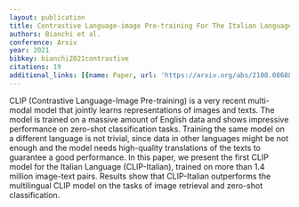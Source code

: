```yaml
---
layout: publication
title: Contrastive Language-image Pre-training For The Italian Language
authors: Bianchi et al.
conference: Arxiv
year: 2021
bibkey: bianchi2021contrastive
citations: 19
additional_links: [{name: Paper, url: 'https://arxiv.org/abs/2108.08688'}]
---
```

CLIP (Contrastive Language-Image Pre-training) is a very recent multi-modal
model that jointly learns representations of images and texts. The model is
trained on a massive amount of English data and shows impressive performance on
zero-shot classification tasks. Training the same model on a different language
is not trivial, since data in other languages might be not enough and the model
needs high-quality translations of the texts to guarantee a good performance.
In this paper, we present the first CLIP model for the Italian Language
(CLIP-Italian), trained on more than 1.4 million image-text pairs. Results show
that CLIP-Italian outperforms the multilingual CLIP model on the tasks of image
retrieval and zero-shot classification.